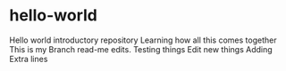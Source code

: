 # hello-world
Hello world introductory repository
Learning how all this comes together
This is my Branch read-me edits. Testing things
Edit new things
Adding Extra lines
